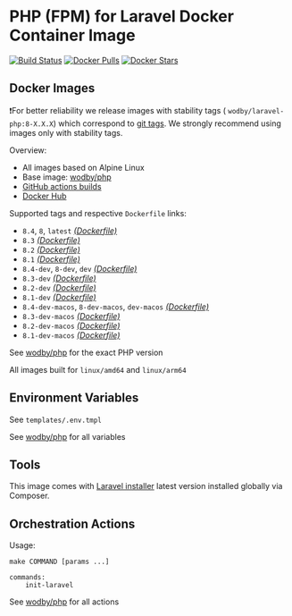 # PHP (FPM) for Laravel Docker Container Image

[![Build Status](https://github.com/wodby/laravel-php/workflows/Build%20docker%20image/badge.svg)](https://github.com/wodby/laravel-php/actions)
[![Docker Pulls](https://img.shields.io/docker/pulls/wodby/laravel-php.svg)](https://hub.docker.com/r/wodby/laravel-php)
[![Docker Stars](https://img.shields.io/docker/stars/wodby/laravel-php.svg)](https://hub.docker.com/r/wodby/laravel-php)

## Docker Images

❗For better reliability we release images with stability tags (
`wodby/laravel-php:8-X.X.X`) which correspond to [git tags](https://github.com/wodby/laravel-php/releases). We strongly recommend using images only with stability tags.

Overview:

- All images based on Alpine Linux
- Base image: [wodby/php](https://github.com/wodby/php)
- [GitHub actions builds](https://github.com/wodby/laravel-php/actions)
- [Docker Hub](https://hub.docker.com/r/wodby/laravel-php)

Supported tags and respective `Dockerfile` links:

- `8.4`, `8`, `latest`  [_(Dockerfile)_]
- `8.3` [_(Dockerfile)_]
- `8.2` [_(Dockerfile)_]
- `8.1` [_(Dockerfile)_]
- `8.4-dev`, `8-dev`, `dev` [_(Dockerfile)_]
- `8.3-dev` [_(Dockerfile)_]
- `8.2-dev` [_(Dockerfile)_]
- `8.1-dev` [_(Dockerfile)_]
- `8.4-dev-macos`, `8-dev-macos`, `dev-macos` [_(Dockerfile)_]
- `8.3-dev-macos` [_(Dockerfile)_]
- `8.2-dev-macos` [_(Dockerfile)_]
- `8.1-dev-macos` [_(Dockerfile)_]

See [wodby/php](https://github.com/wodby/php) for the exact PHP version

All images built for `linux/amd64` and `linux/arm64`

## Environment Variables

See `templates/.env.tmpl`

See [wodby/php](https://github.com/wodby/php) for all variables

## Tools

This image comes with [Laravel installer](https://laravel.com/docs/11.x/installation#installing-php) latest version installed globally via Composer.

## Orchestration Actions

Usage:

```
make COMMAND [params ...]
 
commands:
    init-laravel    
```

See [wodby/php](https://github.com/wodby/php) for all actions

[_(Dockerfile)_]: https://github.com/wodby/laravel-php/tree/main/Dockerfile
